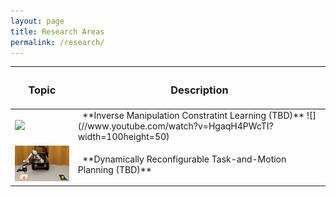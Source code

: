 ```yaml
---
layout: page
title: Research Areas
permalink: /research/
---
```




<table>
<colgroup>
<col width="20%" />
<col width="80%" />
</colgroup>
<thead>
<tr class="header">
<th><h3>Topic</h3></th>
<th><h3>Description</h3></th>
</tr>
</thead>
<tbody>
<tr>
<td markdown="span">
    <a href="/assets/research/2019_CoRL_CBN_IRL2.png" data-lightbox="corl19_cbnirl" >
      <img style="width: 350px" src="/assets/research/2019_CoRL_CBN_IRL.png">
      </a>
</td>
<td markdown="span">
&nbsp;  **Inverse Manipulation Constratint Learning (TBD)**
![](//www.youtube.com/watch?v=HgaqH4PWcTI?width=100height=50)
</td>
</tr>
<tr>
<td markdown="span">
    <a href="/assets/research/2021_RAL_LTL_BT" data-lightbox="ral20_ltl_bt" >
      <img style="width: 350px" src="/assets/research/2021_RAL_LTL_BT.png">
      </a>
</td>
<td markdown="span">
&nbsp;    **Dynamically Reconfigurable Task-and-Motion Planning (TBD)**
</td>
</tr>
</tbody>
</table>


